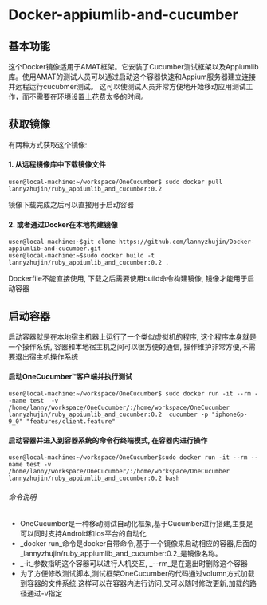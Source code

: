 # Docker-appiumlib-and-cucumber

## 基本功能
这个Docker镜像适用于AMAT框架。它安装了Cucumber测试框架以及Appiumlib库。使用AMAT的测试人员可以通过启动这个容器快速和Appium服务器建立连接并远程运行cucubmer测试。
这可以使测试人员非常方便地开始移动应用测试工作，而不需要在环境设置上花费太多的时间。

## 获取镜像

有两种方式获取这个镜像:

#### 1. 从远程镜像库中下载镜像文件
```
user@local-machine:~/workspace/OneCucumber$ sudo docker pull lannyzhujin/ruby_appiumlib_and_cucumber:0.2
```
镜像下载完成之后可以直接用于启动容器

#### 2. 或者通过Docker在本地构建镜像
````
user@local-machine:~$git clone https://github.com/lannyzhujin/Docker-appiumlib-and-cucumber.git
user@local-machine:~$sudo docker build -t lannyzhujin/ruby_appiumlib_and_cucumber:0.2 .
````
Dockerfile不能直接使用, 下载之后需要使用build命令构建镜像, 镜像才能用于启动容器

## 启动容器
启动容器就是在本地宿主机器上运行了一个类似虚拟机的程序, 这个程序本身就是一个操作系统, 容器和本地宿主机之间可以很方便的通信, 操作维护非常方便,不需要退出宿主机操作系统

#### 启动OneCucumber™客户端并执行测试
```
user@local-machine:~/workspace/OneCucumber$ sudo docker run -it --rm --name test  -v /home/lanny/workspace/OneCucumber/:/home/workspace/OneCucumber lannyzhujin/ruby_appiumlib_and_cucumber:0.2  cucumber -p "iphone6p-9_0" "features/client.feature"
```
#### 启动容器并进入到容器系统的命令行终端模式, 在容器内进行操作
```
user@local-machine:~/workspace/OneCucumber$sudo docker run -it --rm --name test -v /home/lanny/workspace/OneCucumber/:/home/workspace/OneCucumber lannyzhujin/ruby_appiumlib_and_cucumber:0.2 bash
```
###### 命令说明

- OneCucumber是一种移动测试自动化框架,基于Cucumber进行搭建,主要是可以同时支持Android和Ios平台的自动化
- _docker run_命令是docker自带命令,基于一个镜像来启动相应的容器,后面的_lannyzhujin/ruby_appiumlib_and_cucumber:0.2_是镜像名称。
- _-it_参数指明这个容器可以进行人机交互, _--rm_是在退出时删除这个容器
- 为了方便修改测试脚本,测试框架OneCucumber的代码通过volumn方式加载到容器的文件系统,这样可以在容器内进行访问,又可以随时修改更新,加载的路径通过-v指定
